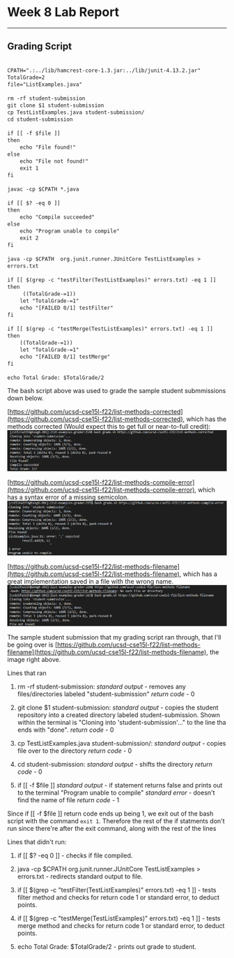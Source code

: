# Week 8 Lab Report

---

## Grading Script 

```

CPATH=".:../lib/hamcrest-core-1.3.jar:../lib/junit-4.13.2.jar"
TotalGrade=2
file="ListExamples.java"

rm -rf student-submission
git clone $1 student-submission
cp TestListExamples.java student-submission/
cd student-submission

if [[ -f $file ]]
then
    echo "File found!"
else
    echo "File not found!"
    exit 1
fi

javac -cp $CPATH *.java

if [[ $? -eq 0 ]]
then
    echo "Compile succeeded"
else
    echo "Program unable to compile"
    exit 2
fi

java -cp $CPATH  org.junit.runner.JUnitCore TestListExamples > errors.txt

if [[ $(grep -c "testFilter(TestListExamples)" errors.txt) -eq 1 ]]
then
     ((TotalGrade-=1))
    let "TotalGrade-=1"
    echo "[FAILED 0/1] testFilter"
fi

if [[ $(grep -c "testMerge(TestListExamples)" errors.txt) -eq 1 ]]
then
    ((TotalGrade-=1))
    let "TotalGrade-=1"
    echo "[FAILED 0/1] testMerge"
fi

echo Total Grade: $TotalGrade/2

```

The bash script above was used to grade the sample student submmissions down below.

[https://github.com/ucsd-cse15l-f22/list-methods-corrected](https://github.com/ucsd-cse15l-f22/list-methods-corrected), 
which has the methods corrected (Would expect this to get full or near-to-full credit):
![Image](Screenshot_20221118_055327.png)

[https://github.com/ucsd-cse15l-f22/list-methods-compile-error](https://github.com/ucsd-cse15l-f22/list-methods-compile-error), 
which has a syntax error of a missing semicolon. 
![Image](Screenshot_20221118_055649.png)

[https://github.com/ucsd-cse15l-f22/list-methods-filename](https://github.com/ucsd-cse15l-f22/list-methods-filename), 
which has a great implementation saved in a file with the wrong name.
![Image](Screenshot_20221118_055828.png)

The sample student submission that my grading script ran through, that I'll be going over is 
[https://github.com/ucsd-cse15l-f22/list-methods-filename](https://github.com/ucsd-cse15l-f22/list-methods-filename),
the image right above.

Lines that ran
1. rm -rf student-submission: 
*standard output* - removes any files/directories labeled "student-submission"
*return code* - 0

2. git clone $1 student-submission: 
*standard output* - copies the student repository into a created directory labeled student-submission. 
Shown within the terminal is "Cloning into 'student-submission'..." to the line tha ends with "done".
*return code* - 0

3. cp TestListExamples.java student-submission/:
*standard output* - copies file over to the directory
*return code* - 0

4. cd student-submission:
*standard output* - shifts the directory 
*return code* - 0

5. if [[ -f $file ]] 
*standard output* - if statement returns false and prints out to the terminal "Program unable to compile"
*standard error* - doesn't find the name of file
*return code* - 1

Since if [[ -f $file ]] return code ends up being 1, we exit out of the bash script with the command `exit 1`.
Therefore the rest of the if statments don't run since there're after the exit command, along with the rest of
the lines

Lines that didn't run:
1. if [[ $? -eq 0 ]] - checks if file compiled.

2. java -cp $CPATH  org.junit.runner.JUnitCore TestListExamples > errors.txt - redirects standard output to file.

3. if [[ $(grep -c "testFilter(TestListExamples)" errors.txt) -eq 1 ]] - tests filter method and checks for return code 1
or standard error, to deduct points.

4. if [[ $(grep -c "testMerge(TestListExamples)" errors.txt) -eq 1 ]] - tests merge method and checks for return code 1
or standard error, to deduct points.

5. echo Total Grade: $TotalGrade/2 - prints out grade to student. 